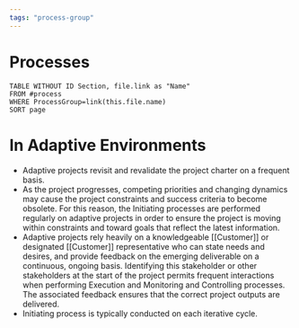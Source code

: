 ```yaml
---
tags: "process-group"
---
```

# Processes
```dataview
TABLE WITHOUT ID Section, file.link as "Name"
FROM #process
WHERE ProcessGroup=link(this.file.name)
SORT page
```
# In Adaptive Environments
- Adaptive projects revisit and revalidate the project charter on a frequent basis.
- As the project progresses, competing priorities and changing dynamics may cause the project constraints and success criteria to become obsolete. For this reason, the Initiating processes are performed regularly on adaptive projects in order to ensure the project is moving within constraints and toward goals that reflect the latest information.
- Adaptive projects rely heavily on a knowledgeable [[Customer]] or designated [[Customer]] representative who can state needs and desires, and provide feedback on the emerging deliverable on a continuous, ongoing basis. Identifying this stakeholder or other stakeholders at the start of the project permits frequent interactions when performing Execution and Monitoring and Controlling processes. The associated feedback ensures that the correct project outputs are delivered.
- Initiating process is typically conducted on each iterative cycle.